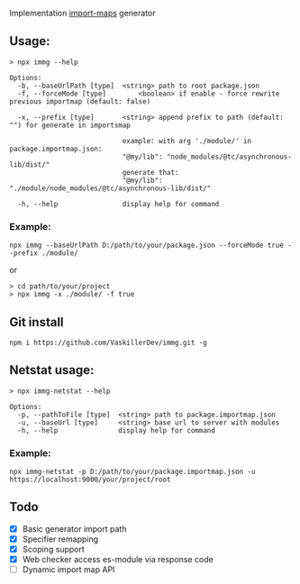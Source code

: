 ﻿Implementation [import-maps](https://github.com/WICG/import-maps) generator

## Usage:

```shell
> npx immg --help

Options:
  -b, --baseUrlPath [type]  <string> path to root package.json
  -f, --forceMode [type]        <boolean> if enable - force rewrite previous importmap (default: false)

  -x, --prefix [type]       <string> append prefix to path (default: "") for generate in importsmap

                            example: with arg './module/' in package.importmap.json:
                            "@my/lib": "node_modules/@tc/asynchronous-lib/dist/"
                            generate that:
                            "@my/lib": "./module/node_modules/@tc/asynchronous-lib/dist/"

  -h, --help                display help for command
```

### Example:

```shell
npx immg --baseUrlPath D:/path/to/your/package.json --forceMode true --prefix ./module/
```
or
```shell
> cd path/to/your/project
> npx immg -x ./module/ -f true
```

## Git install

```shell
npm i https://github.com/VaskillerDev/immg.git -g
```

## Netstat usage:

```shell
> npx immg-netstat --help

Options:
  -p, --pathToFile [type]  <string> path to package.importmap.json
  -u, --baseUrl [type]     <string> base url to server with modules
  -h, --help               display help for command
```

### Example:

```shell
npx immg-netstat -p D:/path/to/your/package.importmap.json -u https://localhost:9000/your/project/root
```

## Todo

- [x] Basic generator import path
- [x] Specifier remapping
- [x] Scoping support
- [x] Web checker access es-module via response code
- [ ] Dynamic import map API
